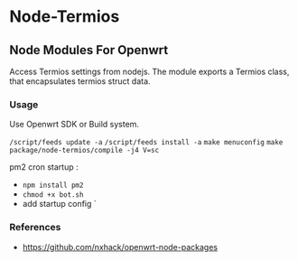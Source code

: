 # Node-Termios
## Node Modules For Openwrt

Access Termios settings from nodejs. The module exports a Termios class, that encapsulates termios struct data.

### Usage
Use Openwrt SDK or Build system.

`/script/feeds update -a`
`/script/feeds install -a`
`make menuconfig`
`make package/node-termios/compile -j4 V=sc`

pm2 cron startup :
- `npm install pm2`
- `chmod +x bot.sh`
- add startup config `

### References
- https://github.com/nxhack/openwrt-node-packages